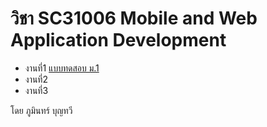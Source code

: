 <html>  
  <body>
    <h1>วิชา SC31006 Mobile and Web Application Development</h1>
    <ul>
      <li>งานที่1 <a href="http://127.0.0.1:5500/work1.html">แบบทดสอบ ม.1</a></li>
      <li>งานที่2</li>
      <li>งานที่3</li>
    </ul>
    <div class="footer">โดย ภูมินทร์ บุญทวี</div>
  </body>
</html>
